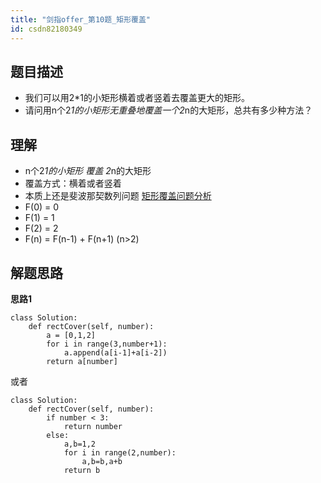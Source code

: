 ```yaml
---
title: "剑指offer_第10题_矩形覆盖"
id: csdn82180349
---
```


## 题目描述

*   我们可以用2*1的小矩形横着或者竖着去覆盖更大的矩形。
*   请问用n个2*1的小矩形无重叠地覆盖一个2*n的大矩形，总共有多少种方法？

## 理解

*   n个2*1的小矩形 覆盖 2*n的大矩形
*   覆盖方式：横着或者竖着
*   本质上还是斐波那契数列问题
    [矩形覆盖问题分析](https://blog.csdn.net/qq_33431368/article/details/79240713)
*   F(0) = 0
*   F(1) = 1
*   F(2) = 2
*   F(n) = F(n-1) + F(n+1) (n>2)

## 解题思路

**思路1**

```
class Solution:
    def rectCover(self, number):
        a = [0,1,2]
        for i in range(3,number+1):
            a.append(a[i-1]+a[i-2])
        return a[number]
```

或者

```
class Solution:
    def rectCover(self, number):
        if number < 3:
            return number
        else:
            a,b=1,2
            for i in range(2,number):
                a,b=b,a+b
            return b
```